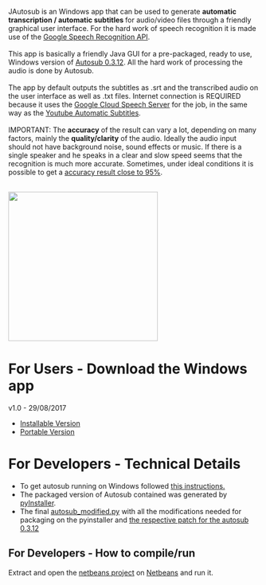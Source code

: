 JAutosub is an Windows app that can be used to generate <b>automatic transcription / automatic subtitles </b> for audio/video files  through a friendly graphical user interface. For the hard work of speech recognition it is made use of the <a href="https://cloud.google.com/speech/">Google Speech Recognition API</a>.
<br>
<br>
This app is basically a friendly Java GUI for a pre-packaged, ready to use, Windows version of <a href="https://github.com/agermanidis/autosub">Autosub 0.3.12</a>. All the hard work of processing the audio is done by Autosub.
<br>
<br>
The app by default outputs the subtitles as .srt and the transcribed audio on the user interface as well  as .txt files.
Internet connection is REQUIRED because it uses the <a href="https://cloud.google.com/speech/">Google Cloud Speech Server</a> for the job, in the same way as the <a href="https://support.google.com/youtube/answer/6373554?hl=en">Youtube Automatic Subtitles</a>. 
<br>
<br>
IMPORTANT: The <b>accuracy</b> of the result can vary a lot, depending on many factors, mainly the <b>quality/clarity</b> of the audio. Ideally the audio input should not have background noise, sound effects or music. If there is a single speaker and he speaks in a clear and slow speed seems that the recognition is much more accurate. Sometimes, under ideal conditions it is possible to get a <a href="https://medium.com/@mlockrey/youtube-s-incredible-95-accuracy-rate-on-auto-generated-captions-b059924765d5">accuracy result close to 95%</a>.
<br>
<br>

<img src="https://github.com/raryelcostasouza/JAutosub/blob/master/jautosub-screenshot.png" height="300">

<h1>For Users - Download the Windows app</h1>
v1.0 - 29/08/2017
<ul>

<li><a href="https://github.com/raryelcostasouza/JAutosub/releases/download/v1.0/JAutosub-Setup.exe">Installable Version</a></li>
<li><a href="https://github.com/raryelcostasouza/JAutosub/releases/download/v1.0/JAutosub-Portable.zip">Portable Version</a></li>
</ul>

<h1>For Developers - Technical Details</h1>
<ul>
<li> To get autosub running on Windows followed <a href="https://github.com/agermanidis/autosub/issues/31">this instructions.</a> </li>
<li> The packaged version of Autosub contained was generated by <a href="http://www.pyinstaller.org/"> pyInstaller</a>. </li>
<li> The final <a href="https://github.com/raryelcostasouza/JAutosub/blob/master/autosub_modified.py">autosub_modified.py<a> with all the modifications needed for packaging on the pyinstaller and <a href="https://github.com/raryelcostasouza/JAutosub/blob/master/patch-autosub-0.3.12.patch"> the respective patch for the autosub 0.3.12 </a> </li>
</ul>

<h2>For Developers - How to compile/run</h2>
Extract and open the <a href="https://github.com/raryelcostasouza/JAutosub/blob/master/JAutoSub-netbeans-project.zip">netbeans project</a> on <a href="https://netbeans.org/">Netbeans</a> and run it.
